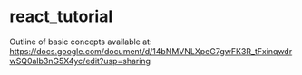 react_tutorial
==============

Outline of basic concepts available at: 
https://docs.google.com/document/d/14bNMVNLXpeG7gwFK3R_tFxinqwdrwSQ0alb3nG5X4yc/edit?usp=sharing
